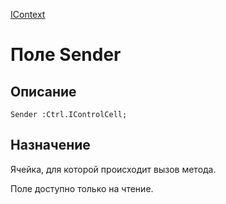 ﻿---
Link: .IContext.@Sender
---

[IContext](Default)

# Поле Sender

## Описание

    Sender :Ctrl.IControlCell;

## Назначение

Ячейка, для которой происходит вызов метода.

Поле доступно только на чтение.